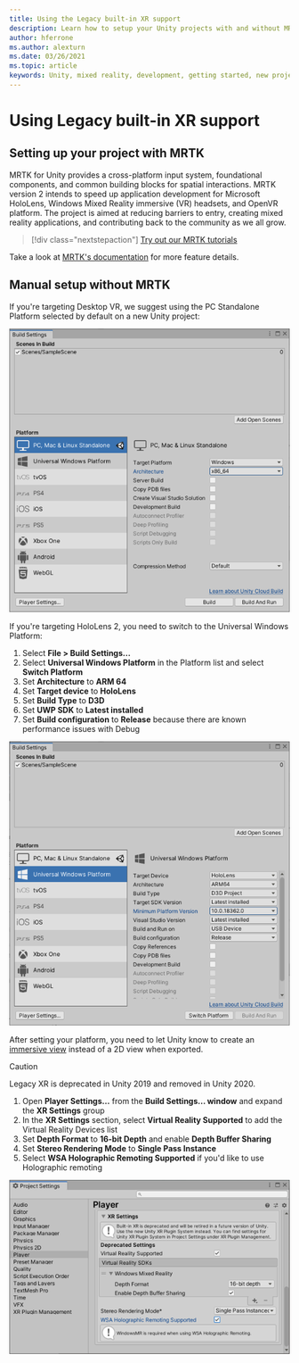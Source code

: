 ```yaml
---
title: Using the Legacy built-in XR support
description: Learn how to setup your Unity projects with and without MRTK using Legacy built-in XR support.
author: hferrone
ms.author: alexturn
ms.date: 03/26/2021
ms.topic: article
keywords: Unity, mixed reality, development, getting started, new project, Windows Mixed Reality, UWP, XR, performance, legacy, mrtk
---
```


# Using Legacy built-in XR support

## Setting up your project with MRTK

MRTK for Unity provides a cross-platform input system, foundational components, and common building blocks for spatial interactions. MRTK version 2 intends to speed up application development for Microsoft HoloLens, Windows Mixed Reality immersive (VR) headsets, and OpenVR platform. The project is aimed at reducing barriers to entry, creating mixed reality applications, and contributing back to the community as we all grow.

> [!div class="nextstepaction"]
> [Try out our MRTK tutorials](https://docs.microsoft.com/windows/mixed-reality/develop/unity/tutorials/mr-learning-base-02?tabs=wsa)

Take a look at [MRTK's documentation](/windows/mixed-reality/mrtk-unity) for more feature details.

## Manual setup without MRTK

If you're targeting Desktop VR, we suggest using the PC Standalone Platform selected by default on a new Unity project:

![Screenshot of Build Settings window open in the unity editor with PC, Mac & Standalone platform highlighted](images/wmr-config-img-3.png)

If you're targeting HoloLens 2, you need to switch to the Universal Windows Platform:

1.	Select **File > Build Settings...**
2.	Select **Universal Windows Platform** in the Platform list and select **Switch Platform**
3.	Set **Architecture** to **ARM 64**
4.	Set **Target device** to **HoloLens**
5.	Set **Build Type** to **D3D**
6.	Set **UWP SDK** to **Latest installed**
7.	Set **Build configuration** to **Release** because there are known performance issues with Debug

![Screenshot of Build Settings window open in unity editor with Universal Windows Platform highlighted](images/wmr-config-img-4.png)

After setting your platform, you need to let Unity know to create an [immersive view](../../design/app-views.md) instead of a 2D view when exported.

> [!CAUTION]
> Legacy XR is deprecated in Unity 2019 and removed in Unity 2020.

1. Open **Player Settings...** from the **Build Settings... window** and expand the **XR Settings** group
2. In the **XR Settings** section, select **Virtual Reality Supported** to add the Virtual Reality Devices list
3. Set **Depth Format** to **16-bit Depth** and enable **Depth Buffer Sharing**
4. Set **Stereo Rendering Mode** to **Single Pass Instance**
5. Select **WSA Holographic Remoting Supported** if you'd like to use Holographic remoting 

![Screenshot of Project settings window open in unity editor with Player settings section highlighted](images/wmr-config-img-9.png)